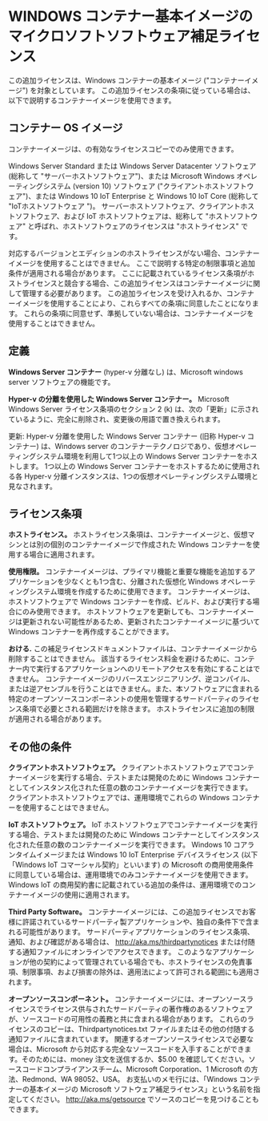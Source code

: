 # <a name="microsoft-software-supplemental-license-for-windows-container-base-image"></a>WINDOWS コンテナー基本イメージのマイクロソフトソフトウェア補足ライセンス

この追加ライセンスは、Windows コンテナーの基本イメージ ("コンテナーイメージ") を対象としています。 この追加ライセンスの条項に従っている場合は、以下で説明するコンテナーイメージを使用できます。

## <a name="container-os-image"></a>コンテナー OS イメージ
コンテナーイメージは、の有効なライセンスコピーでのみ使用できます。

Windows Server Standard または Windows Server Datacenter ソフトウェア (総称して "サーバーホストソフトウェア")、または Microsoft Windows オペレーティングシステム (version 10) ソフトウェア ("クライアントホストソフトウェア")、または Windows 10 IoT Enterprise と Windows 10 IoT Core (総称して "IoTホストソフトウェア ")。
サーバーホストソフトウェア、クライアントホストソフトウェア、および IoT ホストソフトウェアは、総称して "ホストソフトウェア" と呼ばれ、ホストソフトウェアのライセンスは "ホストライセンス" です。

対応するバージョンとエディションのホストライセンスがない場合、コンテナーイメージを使用することはできません。 ここで説明する特定の制限事項と追加条件が適用される場合があります。 ここに記載されているライセンス条項がホストライセンスと競合する場合、この追加ライセンスはコンテナーイメージに関して管理する必要があります。 この追加ライセンスを受け入れるか、コンテナーイメージを使用することにより、これらすべての条項に同意したことになります。 これらの条項に同意せず、準拠していない場合は、コンテナーイメージを使用することはできません。

## <a name="definitions"></a>定義
**Windows Server コンテナー** (hyper-v 分離なし) は、Microsoft windows server ソフトウェアの機能です。

**Hyper-v の分離を使用した Windows Server コンテナー。** Microsoft Windows Server ライセンス条項のセクション 2 (k) は、次の「更新」に示されているように、完全に削除され、変更後の用語で置き換えられます。

更新: Hyper-v 分離を使用した Windows Server コンテナー (旧称 Hyper-v コンテナー) は、Windows server のコンテナーテクノロジであり、仮想オペレーティングシステム環境を利用して1つ以上の Windows Server コンテナーをホストします。 1つ以上の Windows Server コンテナーをホストするために使用される各 Hyper-v 分離インスタンスは、1つの仮想オペレーティングシステム環境と見なされます。

## <a name="license-terms"></a>ライセンス条項
**ホストライセンス。** ホストライセンス条項は、コンテナーイメージと、仮想マシンとは別の個別のコンテナーイメージで作成された Windows コンテナーを使用する場合に適用されます。

**使用権限。** コンテナーイメージは、プライマリ機能と重要な機能を追加するアプリケーションを少なくとも1つ含む、分離された仮想化 Windows オペレーティングシステム環境を作成するために使用できます。 コンテナーイメージは、ホストソフトウェアで Windows コンテナーを作成、ビルド、および実行する場合にのみ使用できます。 ホストソフトウェアを更新しても、コンテナーイメージは更新されない可能性があるため、更新されたコンテナーイメージに基づいて Windows コンテナーを再作成することができます。

**おける.** この補足ライセンスドキュメントファイルは、コンテナーイメージから削除することはできません。 該当するライセンス料金を避けるために、コンテナー内で実行するアプリケーションへのリモートアクセスを有効にすることはできません。 コンテナーイメージのリバースエンジニアリング、逆コンパイル、または逆アセンブルを行うことはできません。また、本ソフトウェアに含まれる特定のオープンソースコンポーネントの使用を管理するサードパーティのライセンス条項で必要とされる範囲だけを除きます。 ホストライセンスに追加の制限が適用される場合があります。

## <a name="additional-terms"></a>その他の条件
**クライアントホストソフトウェア。** クライアントホストソフトウェアでコンテナーイメージを実行する場合、テストまたは開発のために Windows コンテナーとしてインスタンス化された任意の数のコンテナーイメージを実行できます。 クライアントホストソフトウェアでは、運用環境でこれらの Windows コンテナーを使用することはできません。

**IoT ホストソフトウェア。** IoT ホストソフトウェアでコンテナーイメージを実行する場合、テストまたは開発のために Windows コンテナーとしてインスタンス化された任意の数のコンテナーイメージを実行できます。 Windows 10 コアランタイムイメージまたは Windows 10 IoT Enterprise デバイスライセンス (以下「Windows IoT コマーシャル契約」といいます) の Microsoft の商用使用条件に同意している場合は、運用環境でのみコンテナーイメージを使用できます。 Windows IoT の商用契約書に記載されている追加の条件は、運用環境でのコンテナーイメージの使用に適用されます。

**Third Party Software。** コンテナーイメージには、この追加ライセンスでお客様に許諾されているサードパーティ製アプリケーションや、独自の条件下で含まれる可能性があります。 サードパーティアプリケーションのライセンス条項、通知、および確認がある場合は、 http://aka.ms/thirdpartynotices または付随する通知ファイルにオンラインでアクセスできます。 このようなアプリケーションが他の契約によって管理されている場合でも、ホストライセンスの免責事項、制限事項、および損害の除外は、適用法によって許可される範囲にも適用されます。

**オープンソースコンポーネント。** コンテナーイメージには、オープンソースライセンスでライセンス供与されたサードパーティの著作権のあるソフトウェアが、ソースコードの可用性の義務と共に含まれる場合があります。 これらのライセンスのコピーは、Thirdpartynotices.txt ファイルまたはその他の付随する通知ファイルに含まれています。 関連するオープンソースライセンスで必要な場合は、Microsoft から対応する完全なソースコードを入手することができます。そのためには、money 注文を送信するか、$5.00 を確認してください。ソースコードコンプライアンスチーム、Microsoft Corporation、1 Microsoft の方法、Redmond、WA 98052、USA。 お支払いのメモ行には、「Windows コンテナーの基本イメージの Microsoft ソフトウェア補足ライセンス」という名前を指定してください。 http://aka.ms/getsource でソースのコピーを見つけることもできます。

